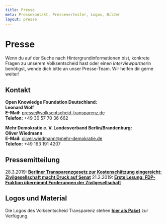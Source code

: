 ```yaml
---
title: Presse
meta: Pressekontakt, Presseverteiler, Logos, Bilder
layout: presse
---
```


# Presse

Wenn du auf der Suche nach Hintergrundinformationen bist, konkrete Fragen zu unserem Volksentscheid hast oder eine*n Interviewpartner*in benötigst, wende dich bitte an unser Presse-Team. Wir helfen dir gerne weiter!

## Kontakt

**Open Knowledge Foundation Deutschland:** <br>
**Leonard Wolf**<br>
**E-Mail:** presse@volksentscheid-transparenz.de<br>
**Telefon:**
+49 30 57 70 36 662

**Mehr Demokratie e. V. Landesverband Berlin/Brandenburg:**<br>
**Oliver Wiedmann**<br>
**E-Mail:** oliver.wiedmann@mehr-demokratie.de <br>
**Telefon:**
+49 163 191 4207

## Pressemitteilung
28.3.2019: [**Berliner Transparenzgesetz zur Kostenschätzung eingereicht: Zivilgesellschaft macht Druck auf Senat**](/documents/2019_02_21_Pressemitteilung.pdf)
21.2.2019: [**Erste Lesung: FDP-Fraktion übernimmt Forderungen der Zivilgesellschaft**](/documents/2019.03.28_-_Transparenzgesetz_zur_Kostenschätzung_eingereicht)

## Logos und Material

Die Logos des Volksentscheid Transparenz stehen [**hier als Paket**](/files/documents/Logo_Paket.zip) zur Verfügung.

